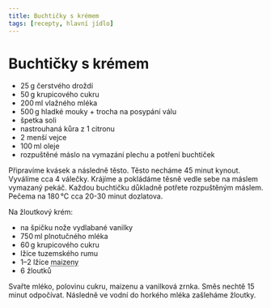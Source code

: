 ```yaml
---
title: Buchtičky s krémem
tags: [recepty, hlavní jídlo]
---
```


# Buchtičky s krémem

* 25 g čerstvého droždí
* 50 g krupicového cukru
* 200 ml vlažného mléka
* 500 g hladké mouky + trocha na posypání válu
* špetka soli
* nastrouhaná kůra z 1 citronu
* 2 menší vejce
* 100 ml oleje
* rozpuštěné máslo na vymazání plechu a potření buchtiček

Připravíme kvásek a následně těsto. Těsto necháme 45 minut kynout.
Vyválíme cca 4 válečky. Krájíme a pokládáme těsně vedle sebe na
máslem vymazaný pekáč. Každou buchtičku důkladně potřete
rozpuštěným máslem. Pečema na  180 °C cca 20-30 minut dozlatova.

Na žloutkový krém:

* na špičku nože vydlabané vanilky
* 750 ml plnotučného mléka
* 60 g krupicového cukru
* lžíce tuzemského rumu
* 1–2 lžíce  <abbr title="Kukuřičný škrob">maizeny</abbr>
* 6 žloutků

Svařte mléko, polovinu cukru, maizenu a vanilková zrnka.
Směs nechtě 15 minut odpočívat. Následně ve vodní do horkého
mléka zašleháme žloutky.
